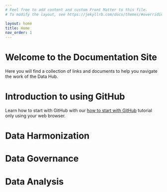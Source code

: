 ```yaml
---
# Feel free to add content and custom Front Matter to this file.
# To modify the layout, see https://jekyllrb.com/docs/themes/#overriding-theme-defaults

layout: home
title: Home
nav_order: 1
---
```

# Welcome to the Documentation Site

Here you will find a collection of links and documents to help you navigate the work of the Data Hub.

# Introduction to using GitHub
Learn how to start with GitHub with our [how to start with GitHub](github.md) tutorial only using your web browser.


# Data Harmonization


# Data Governance



# Data Analysis


